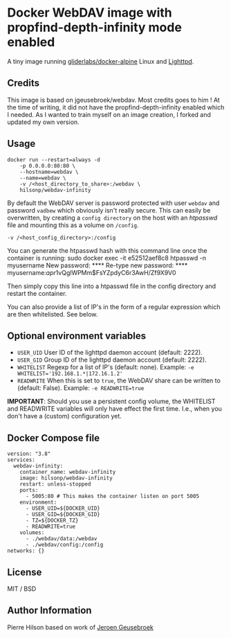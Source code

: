 # Docker WebDAV image with propfind-depth-infinity mode enabled

A tiny image running [gliderlabs/docker-alpine](https://github.com/gliderlabs/docker-alpine) Linux and [Lighttpd](https://www.lighttpd.net/).

## Credits
This image is based on jgeusebroek/webdav. Most credits goes to him !
At the time of writing, it did not have the propfind-depth-infinity enabled which I needed.
As I wanted to train myself on an image creation, I forked and updated my own version.
## Usage

	docker run --restart=always -d
		-p 0.0.0.0:80:80 \
		--hostname=webdav \
		--name=webdav \
		-v /<host_directory_to_share>:/webdav \
		hilsonp/webdav-infinity

By default the WebDAV server is password protected with user `webdav` and password `vadbew` which obviously isn't really secure.
This can easily be overwritten, by creating a `config directory` on the host with an *htpasswd* file and mounting this as a volume on `/config`.

	-v /<host_config_directory>:/config

You can generate the htpasswd hash with this command line once the container is running:
    sudo docker exec -it e52512aef8c8 htpasswd -n myusername
    New password: \****
    Re-type new password: \****
    myusername:$apr1$vQglWPMm$FsYZpdyC6r3AwH/Zf9X9V0

Then simply copy this line into a htpasswd file in the config directory and restart the container.

You can also provide a list of IP's in the form of a regular expression which are then whitelisted. See below.

## Optional environment variables

* `USER_UID` User ID of the lighttpd daemon account (default: 2222).
* `USER_GID` Group ID of the lighttpd daemon account (default: 2222).
* `WHITELIST` Regexp for a list of IP's (default: none). Example: `-e WHITELIST='192.168.1.*|172.16.1.2'`
* `READWRITE` When this is set to `true`, the WebDAV share can be written to (default: False). Example: `-e READWRITE=true`

**IMPORTANT**: Should you use a persistent config volume, the WHITELIST and READWRITE variables will only have effect the first time. I.e., when you don't have a (custom) configuration yet.

## Docker Compose file
```
version: "3.8"
services:
  webdav-infinity:
    container_name: webdav-infinity
    image: hilsonp/webdav-infinity
    restart: unless-stopped
    ports:
      - 5005:80 # This makes the container listen on port 5005
    environment:
      - USER_UID=${DOCKER_UID}
      - USER_GID=${DOCKER_GID}
      - TZ=${DOCKER_TZ}
      - READWRITE=true
    volumes:
      - ./webdav/data:/webdav
      - ./webdav/config:/config
networks: {}
```
## License

MIT / BSD

## Author Information

Pierre Hilson based on work of [Jeroen Geusebroek](http://jeroengeusebroek.nl/)